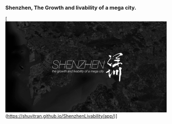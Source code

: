 ### Shenzhen, The Growth and livability of a mega city.
[![project ref imgae](https://github.com/shuvitRan/ShenzhenLivability/blob/master/imgdoc/1.png)(https://shuvitran.github.io/ShenzhenLivability/app/)]
